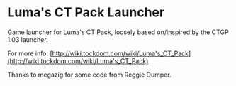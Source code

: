 # Luma's CT Pack Launcher
Game launcher for Luma's CT Pack, loosely based on/inspired by the CTGP 1.03 launcher.

For more info: [http://wiki.tockdom.com/wiki/Luma's_CT_Pack](http://wiki.tockdom.com/wiki/Luma's_CT_Pack)

Thanks to megazig for some code from Reggie Dumper.